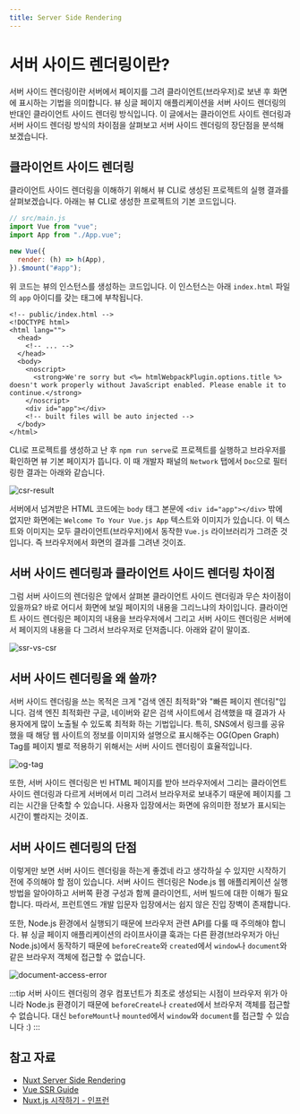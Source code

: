 ```yaml
---
title: Server Side Rendering
---
```


# 서버 사이드 렌더링이란?

서버 사이드 렌더링이란 서버에서 페이지를 그려 클라이언트(브라우저)로 보낸 후 화면에 표시하는 기법을 의미합니다. 뷰 싱글 페이지 애플리케이션을 서버 사이드 렌더링의 반대인 클라이언트 사이드 렌더링 방식입니다. 이 글에서는 클라이언트 사이트 렌더링과 서버 사이드 렌더링 방식의 차이점을 살펴보고 서버 사이드 렌더링의 장단점을 분석해 보겠습니다.

## 클라이언트 사이드 렌더링

클라이언트 사이드 렌더링을 이해하기 위해서 뷰 CLI로 생성된 프로젝트의 실행 결과를 살펴보겠습니다. 아래는 뷰 
CLI로 생성한 프로젝트의 기본 코드입니다.

```js
// src/main.js
import Vue from "vue";
import App from "./App.vue";

new Vue({
  render: (h) => h(App),
}).$mount("#app");
```

위 코드는 뷰의 인스턴스를 생성하는 코드입니다. 이 인스턴스는 아래 `index.html` 파일의 `app` 아이디를 갖는 태그에 부착됩니다.

```html{11}
<!-- public/index.html -->
<!DOCTYPE html>
<html lang="">
  <head>
    <!-- ... -->
  </head>
  <body>
    <noscript>
      <strong>We're sorry but <%= htmlWebpackPlugin.options.title %> doesn't work properly without JavaScript enabled. Please enable it to continue.</strong>
    </noscript>
    <div id="app"></div>
    <!-- built files will be auto injected -->
  </body>
</html>
```

CLI로 프로젝트를 생성하고 난 후 `npm run serve`로 프로젝트를 실행하고 브라우저를 확인하면 뷰 기본 페이지가 뜹니다. 이 때 개발자 패널의 `Network` 탭에서 `Doc`으로 필터링한 결과는 아래와 같습니다.

![csr-result](./images/csr-result.gif)

서버에서 넘겨받은 HTML 코드에는 `body` 태그 본문에 `<div id="app"></div>` 밖에 없지만 화면에는 
`Welcome To Your Vue.js App` 텍스트와 이미지가 있습니다. 이 텍스트와 이미지는 모두 클라이언트(브라우저)에서 동작한 `Vue.js` 라이브러리가 그려준 것입니다. 즉 브라우저에서 화면의 결과를 그려낸 것이죠.

## 서버 사이드 렌더링과 클라이언트 사이드 렌더링 차이점

그럼 서버 사이드의 렌더링은 앞에서 살펴본 클라이언트 사이드 렌더링과 무슨 차이점이 있을까요? 바로 어디서 화면에 보일 페이지의 내용을 그리느냐의 차이입니다. 클라이언트 사이드 렌더링은 페이지의 내용을 브라우저에서 그리고 서버 사이드 렌더링은 서버에서 페이지의 내용을 다 그려서 브라우저로 던져줍니다. 아래와 같이 말이죠.

![ssr-vs-csr](./images/ssr-vs-csr.png)

<!-- ## 서버 사이드 렌더링과 클라이언트 사이드 렌더링의 렌더링 절차 비교

SPA의 초기 화면 렌더링을 위해 브라우저가 진행해야 하는 일들

`/about` 이라는 페이지로 이동한다고 가정했을 때의 절차

- index.html 파일 다운로드
- Vue.js 애플리케이션 관련된 JS 라이브러리 모두 다운로드
- Vue.js 애플리케이션 초기화
- Vue Router 초기화 및 해당 페이지로 이동
- 화면에 표시하기 위한 REST API 데이터 요청 및 화면 구성
- Vue.js 템플릿의 내용을 사용자가 볼 수 있게 렌더링

SSR의 초기 화면 렌더링 절차

- ..

`hydration`이라는 작업을 거친 이후에는 SPA 처럼 동작하는 것이 Universal Mode의 특징

할 일 : [ ] 바탕화면 nuxt-img 폴더의 이미지 보고 위 섹션의 ssr 내용 정리 필요 -->

## 서버 사이드 렌더링을 왜 쓸까?

서버 사이드 렌더링을 쓰는 목적은 크게 "검색 엔진 최적화"와 "빠른 페이지 렌더링"입니다. 검색 엔진 최적화란 구글, 네이버와 같은 검색 사이트에서 검색했을 때 결과가 사용자에게 많이 노출될 수 있도록 최적화 하는 기법입니다. 특히, SNS에서 링크를 공유했을 때 해당 웹 사이트의 정보를 이미지와 설명으로 표시해주는 OG(Open Graph) Tag를 페이지 별로 적용하기 위해서는 서버 사이드 렌더링이 효율적입니다.

![og-tag](./images/og-tag.png)

또한, 서버 사이드 렌더링은 빈 HTML 페이지를 받아 브라우저에서 그리는 클라이언트 사이드 렌더링과 다르게 서버에서 미리 그려서 브라우저로 보내주기 때문에 페이지를 그리는 시간을 단축할 수 있습니다. 사용자 입장에서는 화면에 유의미한 정보가 표시되는 시간이 빨라지는 것이죠.

## 서버 사이드 렌더링의 단점

이렇게만 보면 서버 사이드 렌더링을 하는게 좋겠네 라고 생각하실 수 있지만 시작하기 전에 주의해야 할 점이 있습니다. 서버 사이드 렌더링은 Node.js 웹 애플리케이션 실행 방법을 알아야하고 서버쪽 환경 구성과 함께 클라이언트, 서버 빌드에 대한 이해가 필요합니다. 따라서, 프런트엔드 개발 입문자 입장에서는 쉽지 않은 진입 장벽이 존재합니다.

또한, Node.js 환경에서 실행되기 때문에 브라우저 관련 API를 다룰 때 주의해야 합니다. 뷰 싱글 페이지 애플리케이션의 라이프사이클 훅과는 다른 환경(브라우저가 아닌 Node.js)에서 동작하기 때문에 `beforeCreate`와 `created`에서 `window`나 `document`와 같은 브라우저 객체에 접근할 수 없습니다.

![document-access-error](./images/document-access-error.png)

:::tip
서버 사이드 렌더링의 경우 컴포넌트가 최초로 생성되는 시점이 브라우저 위가 아니라 Node.js 환경이기 때문에 `beforeCreate`나 `created`에서 브라우저 객체를 접근할 수 없습니다. 대신 `beforeMount`나 `mounted`에서 `window`와 `document`를 접근할 수 있습니다 :)
:::

## 참고 자료

- [Nuxt Server Side Rendering](https://nuxtjs.org/docs/2.x/concepts/server-side-rendering)
- [Vue SSR Guide](https://ssr.vuejs.org/#what-is-server-side-rendering-ssr)
- [Nuxt.js 시작하기 - 인프런](https://www.inflearn.com/course/넉스트-시작하기?inst=cc965820)